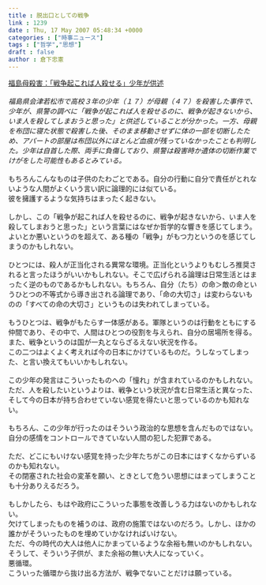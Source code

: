```yaml
---
title : 脱出口としての戦争
link : 1239
date : Thu, 17 May 2007 05:48:34 +0000
categories : ["時事ニュース"]
tags : ["哲学","思想"]
draft : false
author : 倉下忠憲
---
```


<A HREF="http://www.mainichi-msn.co.jp/today/news/20070517k0000m040171000c.html" TARGET="_blank">福島母殺害：「戦争起これば人殺せる」少年が供述</A><BR><BR><I>福島県会津若松市で高校３年の少年（１７）が母親（４７）を殺害した事件で、少年が、県警の調べに「戦争が起これば人を殺せるのに、戦争が起きないから、いま人を殺してしまおうと思った」と供述していることが分かった。一方、母親を布団に寝た状態で殺害した後、そのまま移動させずに体の一部を切断したため、アパートの部屋は布団以外にほとんど血痕が残っていなかったことも判明した。少年は自首した際、両手に負傷しており、県警は殺害時か遺体の切断作業でけがをした可能性もあるとみている。</I><BR><BR>もちろんこんなものは子供のたわごとである。自分の行動に自分で責任がとれないような人間がよくいう言い訳に論理的には似ている。<BR>彼を擁護するような気持ちはまったく起きない。<BR><BR>しかし、この「戦争が起これば人を殺せるのに、戦争が起きないから、いま人を殺してしまおうと思った」という言葉にはなぜか哲学的な響きを感じてしまう。<BR>よいとか悪いというのを超えて、ある種の「戦争」がもつ力というのを感じてしまうのかもしれない。<BR><BR>ひとつには、殺人が正当化される異常な環境。正当化というよりもむしろ推奨されると言ったほうがいいかもしれない。そこで広げられる論理は日常生活とはまったく逆のものであるかもしれない。もちろん、自分（たち）の命＞敵の命というひとつの不等式から導き出される論理であり、「命の大切さ」は変わらないものの「すべての命の大切さ」というものは失われてしまっている。<BR><BR>もうひとつは、戦争がもたらす一体感がある。軍隊というのは行動をともにする仲間であり、その中で、人間はひとつの役割を与えられ、自分の居場所を得る。また、戦争というのは国が一丸とならざるえない状況を作る。<BR>この二つはよくよく考えれば今の日本にかけているものだ。うしなってしまった、と言い換えてもいいかもしれない。<BR><BR>この少年の発言はこういったものへの「憧れ」が含まれているのかもしれない。<BR>ただ、人を殺したいというよりは、戦争という状況が含む日常生活と異なった、そして今の日本が持ち合わせていない感覚を得たいと思っているのかも知れない。<BR><BR>もちろん、この少年が行ったのはそういう政治的な思想を含んだものではない。<BR>自分の感情をコントロールできていない人間の犯した犯罪である。<BR><BR>ただ、どこにもいけない感覚を持った少年たちがこの日本にはすくなからずいるのかも知れない。<BR>その閉塞された社会の変革を願い、ときとして危うい思想にはまってしまうことも十分ありえるだろう。<BR><BR>もしかしたら、もはや政府にこういった事態を改善しうる力はないのかもしれない。<BR>欠けてしまったものを補うのは、政府の施策ではないのだろう。しかし、ほかの誰かがそういったものを埋めていかなければいけない。<BR>ただ、今の時代の大人は他人にかまっているような余裕も無いのかもしれない。<BR>そうして、そういう子供が、また余裕の無い大人になっていく。<BR>悪循環。<BR>こういった循環から抜け出る方法が、戦争でないことだけは願っている。<br><br>
